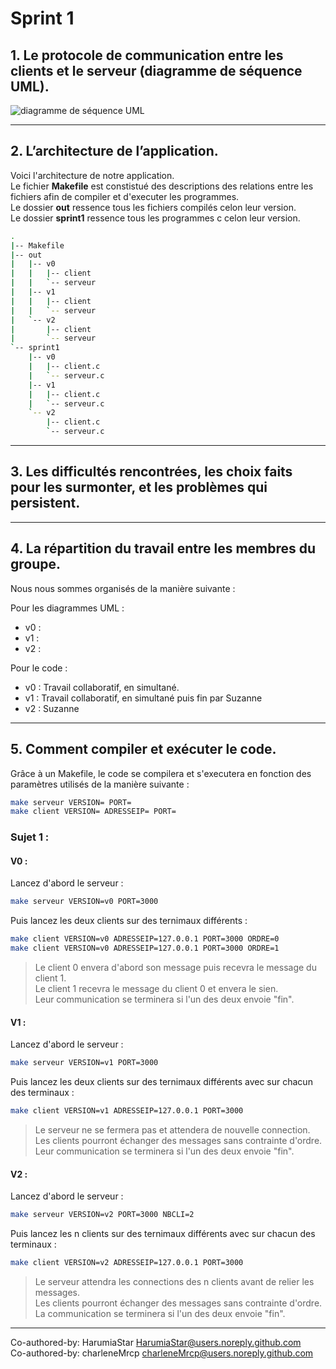 # Sprint 1


## 1. Le protocole de communication entre les clients et le serveur (diagramme de séquence UML).

![diagramme de séquence UML]()

---

## 2. L’architecture de l’application.

Voici l'architecture de notre application.   
Le fichier **Makefile** est constistué des descriptions des relations entre les fichiers afin de compiler et d'executer les programmes.  
Le dossier **out** ressence tous les fichiers compilés celon leur version.  
Le dossier **sprint1** ressence tous les programmes c celon leur version.
```bash
.
|-- Makefile
|-- out
|   |-- v0
|   |   |-- client
|   |   `-- serveur
|   |-- v1
|   |   |-- client
|   |   `-- serveur
|   `-- v2
|       |-- client
|       `-- serveur
`-- sprint1
    |-- v0
    |   |-- client.c
    |   `-- serveur.c
    |-- v1
    |   |-- client.c
    |   `-- serveur.c
    `-- v2
        |-- client.c
        `-- serveur.c
```

---

## 3. Les difficultés rencontrées, les choix faits pour les surmonter, et les problèmes qui persistent.

---

## 4. La répartition du travail entre les membres du groupe.

Nous nous sommes organisés de la manière suivante :

Pour les diagrammes UML :
- v0 : 
- v1 : 
- v2 : 

Pour le code :
- v0 : Travail collaboratif, en simultané.
- v1 : Travail collaboratif, en simultané puis fin par Suzanne
- v2 : Suzanne

---

## 5. Comment compiler et exécuter le code.

Grâce à un Makefile, le code se compilera et s'executera en fonction des paramètres utilisés de la manière suivante :

```bash
make serveur VERSION= PORT=
make client VERSION= ADRESSEIP= PORT=
```

### Sujet 1 :

#### V0 :
Lancez d'abord le serveur :
```bash
make serveur VERSION=v0 PORT=3000
```
Puis lancez les deux clients sur des ternimaux différents :
```bash
make client VERSION=v0 ADRESSEIP=127.0.0.1 PORT=3000 ORDRE=0
make client VERSION=v0 ADRESSEIP=127.0.0.1 PORT=3000 ORDRE=1
```
>Le client 0 envera d'abord son message puis recevra le message du client 1.  
Le client 1 recevra le message du client 0 et envera le sien.  
Leur communication se terminera si l'un des deux envoie "fin". 

#### V1 :
Lancez d'abord le serveur :
```bash
make serveur VERSION=v1 PORT=3000
```
Puis lancez les deux clients sur des ternimaux différents avec sur chacun des terminaux :
```bash
make client VERSION=v1 ADRESSEIP=127.0.0.1 PORT=3000
```
>Le serveur ne se fermera pas et attendera de nouvelle connection.  
Les clients pourront échanger des messages sans contrainte d'ordre.  
Leur communication se terminera si l'un des deux envoie "fin". 

#### V2 :
Lancez d'abord le serveur :
```bash
make serveur VERSION=v2 PORT=3000 NBCLI=2
```
Puis lancez les n clients sur des ternimaux différents avec sur chacun des terminaux :
```bash
make client VERSION=v2 ADRESSEIP=127.0.0.1 PORT=3000
```
> Le serveur attendra les connections des n clients avant de relier les messages.  
Les clients pourront échanger des messages sans contrainte d'ordre.  
La communication se terminera si l'un des deux envoie "fin". 

---

Co-authored-by: HarumiaStar <HarumiaStar@users.noreply.github.com>  
Co-authored-by: charleneMrcp <charleneMrcp@users.noreply.github.com> 